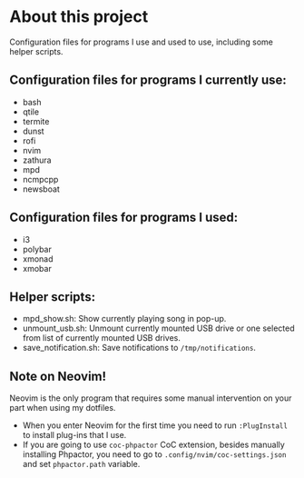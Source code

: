 # About this project

Configuration files for programs I use and used to use, including some helper scripts.

## Configuration files for programs I currently use:

- bash
- qtile
- termite
- dunst
- rofi
- nvim
- zathura
- mpd
- ncmpcpp
- newsboat

## Configuration files for programs I used:

- i3
- polybar
- xmonad
- xmobar

## Helper scripts:

- mpd_show.sh: Show currently playing song in pop-up.
- unmount_usb.sh: Unmount currently mounted USB drive or one selected from list of currently mounted USB drives.
- save_notification.sh: Save notifications to `/tmp/notifications`.

## Note on Neovim!

Neovim is the only program that requires some manual intervention on your part when using my dotfiles.

- When you enter Neovim for the first time you need to run `:PlugInstall` to install plug-ins that I use.
- If you are going to use `coc-phpactor` CoC extension, besides manually installing Phpactor, you need to go to `.config/nvim/coc-settings.json` and set `phpactor.path` variable.
